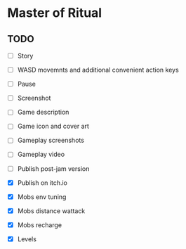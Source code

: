 Master of Ritual
================

TODO
----
- [ ] Story
- [ ] WASD movemnts and additional convenient action keys
- [ ] Pause
- [ ] Screenshot
- [ ] Game description
- [ ] Game icon and cover art
- [ ] Gameplay screenshots
- [ ] Gameplay video
- [ ] Publish post-jam version
- [x] Publish on itch.io
- [x] Mobs env tuning
- [x] Mobs distance wattack
- [x] Mobs recharge
- [x] Levels

